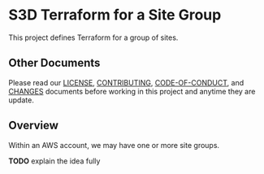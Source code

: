 # S3D Terraform for a Site Group
This project defines Terraform for a group of sites.

## Other Documents
Please read our [LICENSE][lice], [CONTRIBUTING][cont], [CODE-OF-CONDUCT][code],
and [CHANGES][chge] documents before working in this project and anytime they
are update.

## Overview
Within an AWS account, we may have one or more site groups.

**TODO** explain the idea fully

[chge]: ./CHANGES.md
[code]: ./CODE-OF-CONDUCT.md
[cont]: ./CONTRIBUTING.md
[lice]: ./LICENSE.md
